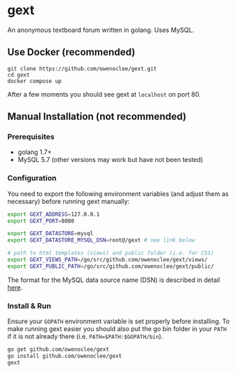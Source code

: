 # gext
An anonymous textboard forum written in golang. Uses MySQL.

## Use Docker (recommended)
```
git clone https://github.com/owenoclee/gext.git
cd gext
docker compose up
```

After a few moments you should see gext at `localhost` on port 80.

## Manual Installation (not recommended)
### Prerequisites
* golang 1.7+
* MySQL 5.7 (other versions may work but have not been tested)

### Configuration
You need to export the following environment variables (and adjust them as necessary) before running gext manually:

```bash
export GEXT_ADDRESS=127.0.0.1
export GEXT_PORT=8080

export GEXT_DATASTORE=mysql
export GEXT_DATASTORE_MYSQL_DSN=root@/gext # see link below

# path to html templates (views) and public folder (i.e. for CSS)
export GEXT_VIEWS_PATH=/go/src/github.com/owenoclee/gext/views/
export GEXT_PUBLIC_PATH=/go/src/github.com/owenoclee/gext/public/
```

The format for the MySQL data source name (DSN) is described in detail [here](https://github.com/go-sql-driver/mysql#dsn-data-source-name).

### Install & Run
Ensure your `GOPATH` environment variable is set properly before installing. To make running gext easier you should also put the go bin folder in your `PATH` if it is not already there (i.e. `PATH=$PATH:$GOPATH/bin`).

```bash
go get github.com/owenoclee/gext
go install github.com/owenoclee/gext
gext
```
